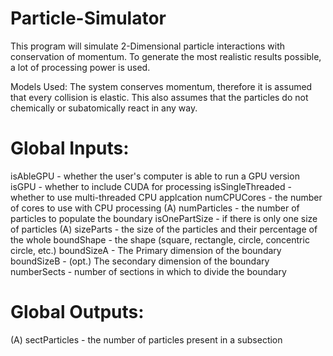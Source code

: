 # Particle-Simulator
This program will simulate 2-Dimensional particle interactions with conservation of momentum.
To generate the most realistic results possible, a lot of processing power is used.

Models Used:
The system conserves momentum, therefore it is assumed that every collision is elastic.
This also assumes that the particles do not chemically or subatomically react in any way.




# Global Inputs:

isAbleGPU - whether the user's computer is able to run a GPU version
isGPU - whether to include CUDA for processing
isSingleThreaded - whether to use multi-threaded CPU applcation
numCPUCores - the number of cores to use with CPU processing
(A) numParticles - the number of particles to populate the boundary
isOnePartSize - if there is only one size of particles 
(A) sizeParts - the size of the particles and their percentage of the whole
boundShape - the shape (square, rectangle, circle, concentric circle, etc.)
boundSizeA - The Primary dimension of the boundary
boundSizeB - (opt.) The secondary dimension of the boundary
numberSects - number of sections in which to divide the boundary

# Global Outputs:

(A) sectParticles - the number of particles present in a subsection
